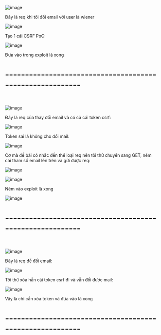 ![image](https://github.com/user-attachments/assets/b53f2c58-5001-4bde-8bf8-895fcae4a42d)

Đây là req khi tôi đổi email với user là wiener 

![image](https://github.com/user-attachments/assets/8cb3e453-f5a5-42e5-9579-d36b7d93b2ac)

Tạo 1 cái CSRF PoC:

![image](https://github.com/user-attachments/assets/5e366c9f-17c4-42fe-8868-1d9d165a931e)

Đưa vào trong exploit là xong

<h1>---------------------------------------------------------</h1>
<br>

![image](https://github.com/user-attachments/assets/bc064f7a-63e0-4a21-b6e3-b6a30662835d)

Đây là req của thay đổi email và có cả cái token csrf:

![image](https://github.com/user-attachments/assets/73044eac-8b76-4f79-af3f-5a6a992cde8a)

Token sai là không cho đổi mail:

![image](https://github.com/user-attachments/assets/0b747f5d-6779-47fb-b7e6-ee8748f12f55)

Cơ mà đề bài có nhắc đến thể loại req nên tôi thử chuyển sang GET, ném cái tham số email lên trên và gửi được req:

![image](https://github.com/user-attachments/assets/9e72c5e2-b7c0-4fe0-9549-745b72f617d2)

![image](https://github.com/user-attachments/assets/5b83260c-f62a-4063-a926-a40c3d231ff8)

Ném vào exploit là xong

![image](https://github.com/user-attachments/assets/6c3a014a-f132-4339-a23c-f906256a297a)

<h1>---------------------------------------------------------</h1>
<br>

![image](https://github.com/user-attachments/assets/61e688d4-2546-4dfe-b7cb-2c3e56e92847)

Đây là req để đổi email:

![image](https://github.com/user-attachments/assets/46d48cbb-1d30-4b12-bf83-fe8e152dd2e0)

Tôi thử xóa hẳn cái token csrf đi và vẫn đổi được mail:

![image](https://github.com/user-attachments/assets/c25009bc-ae65-4e2e-abbc-7042cba93412)

Vậy là chỉ cần xóa token và đưa vào là xong

<h1>---------------------------------------------------------</h1>
<br>

































































